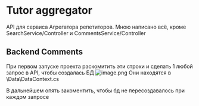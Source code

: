 # Tutor aggregator

API для сервиса Агрегатора репетиторов. 
Мною написано всё, кроме SearchService/Controller и CommentsService/Controller

## Backend Comments
При первом запуске проекта раскомитить эти строки и сделать 1 любой запрос в API, чтобы создалась БД
![image.png](./image.png)
Они находятся в \Data\DataContext.cs

В дальнейшем опять закоментить, чтобы бд не пересоздавалось при каждом запросе